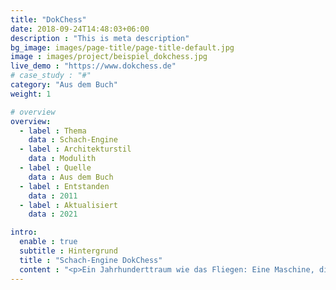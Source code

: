 ```yaml
---
title: "DokChess"
date: 2018-09-24T14:48:03+06:00
description : "This is meta description"
bg_image: images/page-title/page-title-default.jpg
image : images/project/beispiel_dokchess.jpg
live_demo : "https://www.dokchess.de"
# case_study : "#"
category: "Aus dem Buch"
weight: 1

# overview
overview:
  - label : Thema
    data : Schach-Engine
  - label : Architekturstil
    data : Modulith
  - label : Quelle
    data : Aus dem Buch
  - label : Entstanden
    data : 2011
  - label : Aktualisiert
    data : 2021

intro:
  enable : true
  subtitle : Hintergrund
  title : "Schach-Engine DokChess"
  content : "<p>Ein Jahrhunderttraum wie das Fliegen: Eine Maschine, die Menschen im Schach bezwingt. Auch heute noch für viele Entwickler eine faszinierende Aufgabe!</p><p>Wie zerlegt man das Problem geschickt? Welche wichtigen Entscheidungen sind bei der Umsetzung zu treffen? Mit DokChess lernt Ihr das Nötigste, um selbst ein Schachprogramm zu bauen. Und Ihr erfahrt auf vergnügliche Weise en passant, wie Ihr ganz allgemein eine nachvollziehbare, angemessene Softwarearchitektur entwerfen, bewerten und festhalten könnt.</p><p>Stefan Zörner hat DokChess ursprünglich als Anschauungsmaterial für Vorträge und Workshops rund um Softwarearchitektur und -entwurf konzipiert und implementiert. Mit dem Erscheinen der ersten Auflage dieses Buches galt es als erstes vollständiges, frei verfügbares Beispiel für arc42 überhaupt. Die Inhalte waren von Beginn an frei im Interbet verfügbar.</p>"
---
```

